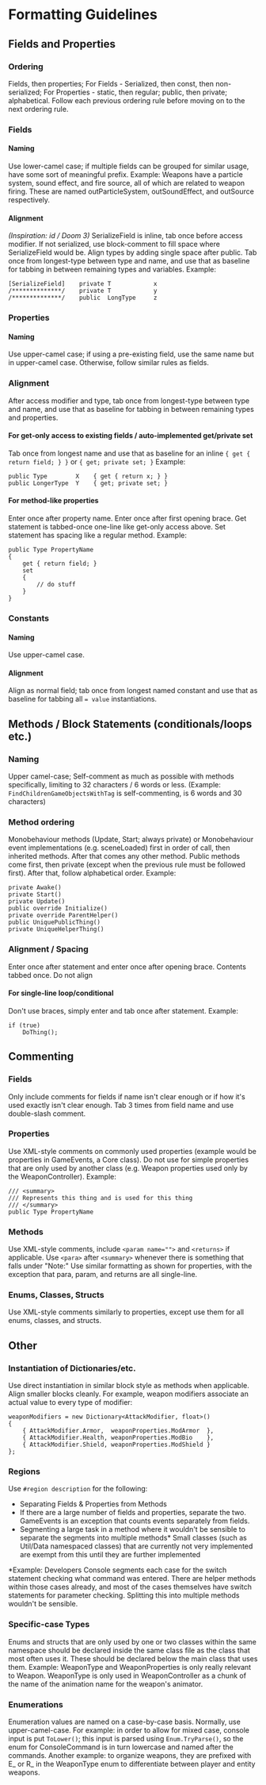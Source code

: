 # Formatting Guidelines

## Fields and Properties

### Ordering
Fields, then properties; For Fields - Serialized, then const, then non-serialized; For Properties - static, then regular; public, then private; alphabetical. Follow each previous ordering rule before moving on to the next ordering rule.

### Fields

#### Naming

Use lower-camel case; if multiple fields can be grouped for similar usage, have some sort of meaningful prefix. Example: Weapons have a particle system, sound effect, and fire source, all of which are related to weapon firing. These are named outParticleSystem, outSoundEffect, and outSource respectively.

#### Alignment

_(Inspiration: id / Doom 3)_
SerializeField is inline, tab once before access modifier. If not serialized, use block-comment to fill space where SerializeField would be. Align types by adding single space after public. Tab once from longest-type between type and name, and use that as baseline for tabbing in between remaining types and variables. Example:

```
[SerializeField]    private T            x
/**************/    private T            y
/**************/    public  LongType     z
```

### Properties

#### Naming

Use upper-camel case; if using a pre-existing field, use the same name but in upper-camel case. Otherwise, follow similar rules as fields.

### Alignment

After access modifier and type, tab once from longest-type between type and name, and use that as baseline for tabbing in between remaining types and properties.

#### For get-only access to existing fields / auto-implemented get/private set

Tab once from longest name and use that as baseline for an inline `{ get { return field; } }` or `{ get; private set; }` Example:

```
public Type        X    { get { return x; } }
public LongerType  Y    { get; private set; }
```

#### For method-like properties
Enter once after property name. Enter once after first opening brace. Get statement is tabbed-once one-line like get-only access above. Set statement has spacing like a regular method. Example:

```
public Type PropertyName
{
    get { return field; }
    set
    {
        // do stuff
    }
}
```

### Constants

#### Naming

Use upper-camel case.

#### Alignment

Align as normal field; tab once from longest named constant and use that as baseline for tabbing all `= value` instantiations.

## Methods / Block Statements (conditionals/loops etc.)

### Naming

Upper camel-case; Self-comment as much as possible with methods specifically, limiting to 32 characters / 6 words or less. (Example: `FindChildrenGameObjectsWithTag` is self-commenting, is 6 words and 30 characters)

### Method ordering

Monobehaviour methods (Update, Start; always private) or Monobehaviour event implementations (e.g. sceneLoaded) first in order of call, then inherited methods. After that comes any other method. Public methods come first, then private (except when the previous rule must be followed first). After that, follow alphabetical order. Example:

```
private Awake()
private Start()
private Update()
public override Initialize()
private override ParentHelper()
public UniquePublicThing()
private UniqueHelperThing()
```

### Alignment / Spacing

Enter once after statement and enter once after opening brace. Contents tabbed once. Do not align

#### For single-line loop/conditional

Don't use braces, simply enter and tab once after statement. Example:

```
if (true)
    DoThing();
```

## Commenting

### Fields

Only include comments for fields if name isn't clear enough or if how it's used exactly isn't clear enough. Tab 3 times from field name and use double-slash comment.

### Properties

Use XML-style comments on commonly used properties (example would be properties in GameEvents, a Core class). Do not use for simple properties that are only used by another class (e.g. Weapon properties used only by the WeaponController). Example:

```
/// <summary>
/// Represents this thing and is used for this thing
/// </summary>
public Type PropertyName
```

### Methods

Use XML-style comments, include `<param name="">` and `<returns>` if applicable. Use `<para>` after `<summary>` whenever there is something that falls under "Note:" Use similar formatting as shown for properties, with the exception that para, param, and returns are all single-line.

### Enums, Classes, Structs

Use XML-style comments similarly to properties, except use them for all enums, classes, and structs.

## Other

### Instantiation of Dictionaries/etc.

Use direct instantiation in similar block style as methods when applicable. Align smaller blocks cleanly. For example, weapon modifiers associate an actual value to every type of modifier:

```
weaponModifiers = new Dictionary<AttackModifier, float>()
{
    { AttackModifier.Armor,  weaponProperties.ModArmor  },
    { AttackModifier.Health, weaponProperties.ModBio    },
    { AttackModifier.Shield, weaponProperties.ModShield }
};
```

### Regions

Use `#region description` for the following:
- Separating Fields & Properties from Methods
- If there are a large number of fields and properties, separate the two. GameEvents is an exception that counts events separately from fields.
- Segmenting a large task in a method where it wouldn't be sensible to separate the segments into multiple methods\*
Small classes (such as Util/Data namespaced classes) that are currently not very implemented are exempt from this until they are further implemented

\*Example: Developers Console segments each case for the switch statement checking what command was entered. There are helper methods within those cases already, and most of the cases themselves have switch statements for parameter checking. Splitting this into multiple methods wouldn't be sensible.

### Specific-case Types

Enums and structs that are only used by one or two classes within the same namespace should be declared inside the same class file as the class that most often uses it. These should be declared below the main class that uses them. Example: WeaponType and WeaponProperties is only really relevant to Weapon. WeaponType is only used in WeaponController as a chunk of the name of the animation name for the weapon's animator.

### Enumerations

Enumeration values are named on a case-by-case basis. Normally, use upper-camel-case. For example: in order to allow for mixed case, console input is put `ToLower()`; this input is parsed using `Enum.TryParse()`, so the enum for ConsoleCommand is in turn lowercase and named after the commands. Another example: to organize weapons, they are prefixed with E_ or R_ in the WeaponType enum to differentiate between player and entity weapons.
